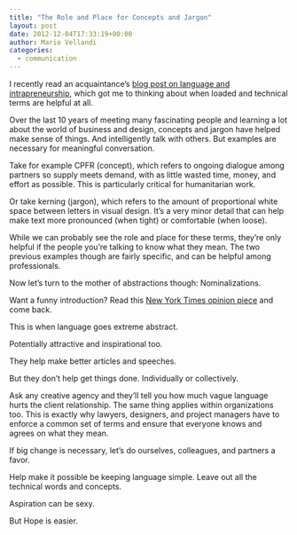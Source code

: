```yaml
---
title: "The Role and Place for Concepts and Jargon"
layout: post
date: 2012-12-04T17:33:19+00:00
author: Mario Vellandi
categories:
  - communication
---
```

I recently read an acquaintance&#8217;s [blog post on language and intrapreneurship](http://www.hellercd.com/2012/11/unlocking-intrapreneurship-with-language/), which got me to thinking about when loaded and technical terms are helpful at all.

Over the last 10 years of meeting many fascinating people and learning a lot about the world of business and design, concepts and jargon have helped make sense of things. And intelligently talk with others. But examples are necessary for meaningful conversation.

Take for example CPFR (concept), which refers to ongoing dialogue among partners so supply meets demand, with as little wasted time, money, and effort as possible. This is particularly critical for humanitarian work.

Or take kerning (jargon), which refers to the amount of proportional white space between letters in visual design. It&#8217;s a very minor detail that can help make text more pronounced (when tight) or comfortable (when loose).

While we can probably see the role and place for these terms, they&#8217;re only helpful if the people you&#8217;re talking to know what they mean. The two previous examples though are fairly specific, and can be helpful among professionals.

Now let&#8217;s turn to the mother of abstractions though: Nominalizations.

Want a funny introduction? Read this [New York Times opinion piece](http://opinionator.blogs.nytimes.com/2012/07/23/zombie-nouns/) and come back.

This is when language goes extreme abstract.

Potentially attractive and inspirational too.

They help make better articles and speeches.

But they don&#8217;t help get things done. Individually or collectively.

Ask any creative agency and they&#8217;ll tell you how much vague language hurts the client relationship. The same thing applies within organizations too. This is exactly why lawyers, designers, and project managers have to enforce a common set of terms and ensure that everyone knows and agrees on what they mean.

If big change is necessary, let&#8217;s do ourselves, colleagues, and partners a favor.

Help make it possible be keeping language simple. Leave out all the technical words and concepts.

Aspiration can be sexy.

But Hope is easier.
